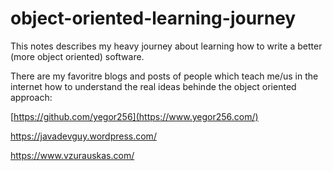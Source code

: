 # object-oriented-learning-journey

This notes describes my heavy journey about learning how to write a better (more object oriented) software.

There are my favoritre blogs and posts of people which teach me/us in the internet how to understand the real ideas behinde the object oriented approach:

[https://github.com/yegor256](https://www.yegor256.com/)

https://javadevguy.wordpress.com/

https://www.vzurauskas.com/
